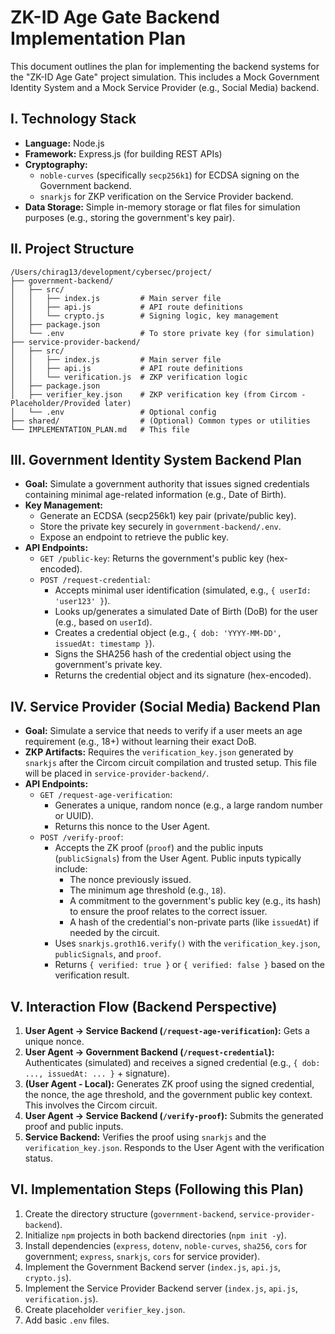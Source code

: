# ZK-ID Age Gate Backend Implementation Plan

This document outlines the plan for implementing the backend systems for the "ZK-ID Age Gate" project simulation. This includes a Mock Government Identity System and a Mock Service Provider (e.g., Social Media) backend.

## I. Technology Stack

*   **Language:** Node.js
*   **Framework:** Express.js (for building REST APIs)
*   **Cryptography:**
    *   `noble-curves` (specifically `secp256k1`) for ECDSA signing on the Government backend.
    *   `snarkjs` for ZKP verification on the Service Provider backend.
*   **Data Storage:** Simple in-memory storage or flat files for simulation purposes (e.g., storing the government's key pair).

## II. Project Structure

```
/Users/chirag13/development/cybersec/project/
├── government-backend/
│   ├── src/
│   │   ├── index.js         # Main server file
│   │   ├── api.js           # API route definitions
│   │   └── crypto.js        # Signing logic, key management
│   ├── package.json
│   └── .env                 # To store private key (for simulation)
├── service-provider-backend/
│   ├── src/
│   │   ├── index.js         # Main server file
│   │   ├── api.js           # API route definitions
│   │   └── verification.js  # ZKP verification logic
│   ├── package.json
│   ├── verifier_key.json    # ZKP verification key (from Circom - Placeholder/Provided later)
│   └── .env                 # Optional config
├── shared/                  # (Optional) Common types or utilities
└── IMPLEMENTATION_PLAN.md   # This file
```

## III. Government Identity System Backend Plan

*   **Goal:** Simulate a government authority that issues signed credentials containing minimal age-related information (e.g., Date of Birth).
*   **Key Management:**
    *   Generate an ECDSA (secp256k1) key pair (private/public key).
    *   Store the private key securely in `government-backend/.env`.
    *   Expose an endpoint to retrieve the public key.
*   **API Endpoints:**
    *   `GET /public-key`: Returns the government's public key (hex-encoded).
    *   `POST /request-credential`:
        *   Accepts minimal user identification (simulated, e.g., `{ userId: 'user123' }`).
        *   Looks up/generates a simulated Date of Birth (DoB) for the user (e.g., based on `userId`).
        *   Creates a credential object (e.g., `{ dob: 'YYYY-MM-DD', issuedAt: timestamp }`).
        *   Signs the SHA256 hash of the credential object using the government's private key.
        *   Returns the credential object and its signature (hex-encoded).

## IV. Service Provider (Social Media) Backend Plan

*   **Goal:** Simulate a service that needs to verify if a user meets an age requirement (e.g., 18+) without learning their exact DoB.
*   **ZKP Artifacts:** Requires the `verification_key.json` generated by `snarkjs` after the Circom circuit compilation and trusted setup. This file will be placed in `service-provider-backend/`.
*   **API Endpoints:**
    *   `GET /request-age-verification`:
        *   Generates a unique, random nonce (e.g., a large random number or UUID).
        *   Returns this nonce to the User Agent.
    *   `POST /verify-proof`:
        *   Accepts the ZK proof (`proof`) and the public inputs (`publicSignals`) from the User Agent. Public inputs typically include:
            *   The nonce previously issued.
            *   The minimum age threshold (e.g., `18`).
            *   A commitment to the government's public key (e.g., its hash) to ensure the proof relates to the correct issuer.
            *   A hash of the credential's non-private parts (like `issuedAt`) if needed by the circuit.
        *   Uses `snarkjs.groth16.verify()` with the `verification_key.json`, `publicSignals`, and `proof`.
        *   Returns `{ verified: true }` or `{ verified: false }` based on the verification result.

## V. Interaction Flow (Backend Perspective)

1.  **User Agent -> Service Backend (`/request-age-verification`):** Gets a unique nonce.
2.  **User Agent -> Government Backend (`/request-credential`):** Authenticates (simulated) and receives a signed credential (e.g., `{ dob: ..., issuedAt: ... }` + signature).
3.  **(User Agent - Local):** Generates ZK proof using the signed credential, the nonce, the age threshold, and the government public key context. This involves the Circom circuit.
4.  **User Agent -> Service Backend (`/verify-proof`):** Submits the generated proof and public inputs.
5.  **Service Backend:** Verifies the proof using `snarkjs` and the `verification_key.json`. Responds to the User Agent with the verification status.

## VI. Implementation Steps (Following this Plan)

1.  Create the directory structure (`government-backend`, `service-provider-backend`).
2.  Initialize `npm` projects in both backend directories (`npm init -y`).
3.  Install dependencies (`express`, `dotenv`, `noble-curves`, `sha256`, `cors` for government; `express`, `snarkjs`, `cors` for service provider).
4.  Implement the Government Backend server (`index.js`, `api.js`, `crypto.js`).
5.  Implement the Service Provider Backend server (`index.js`, `api.js`, `verification.js`).
6.  Create placeholder `verifier_key.json`.
7.  Add basic `.env` files.
